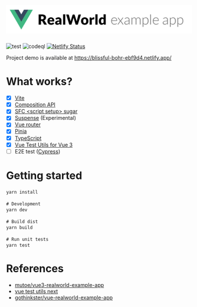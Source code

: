 # ![RealWorld Example App](logo.png)

![test](https://github.com/likui628/vue3-realworld-example-app/actions/workflows/test.yml/badge.svg)
![codeql](https://github.com/likui628/vue3-realworld-example-app/actions/workflows/codeql-analysis.yml/badge.svg)
[![Netlify Status](https://api.netlify.com/api/v1/badges/66701edf-aa53-4fa7-bbb1-81ea5e8ee771/deploy-status)](https://blissful-bohr-ebf9d4.netlify.app/)

Project demo is available at https://blissful-bohr-ebf9d4.netlify.app/

# What works?

- [x] [Vite](https://github.com/vitejs/vite)
- [x] [Composition API](https://composition-api.vuejs.org/)
- [x] [SFC \<script setup> sugar](https://v3.vuejs.org/api/sfc-script-setup.html)
- [x] [Suspense](https://v3.vuejs.org/guide/component-dynamic-async.html#using-with-suspense) (Experimental)
- [x] [Vue router](https://next.router.vuejs.org/)
- [x] [Pinia](https://pinia.vuejs.org/)
- [x] [TypeScript](https://www.typescriptlang.org/)
- [x] [Vue Test Utils for Vue 3](https://next.vue-test-utils.vuejs.org/)
- [ ] E2E test ([Cypress](https://docs.cypress.io))

# Getting started

```shell script
yarn install

# Development
yarn dev

# Build dist
yarn build

# Run unit tests
yarn test
```

# References
- [mutoe/vue3-realworld-example-app](https://github.com/mutoe/vue3-realworld-example-app)
- [vue test utils next](https://next.vue-test-utils.vuejs.org/guide/)
- [gothinkster/vue-realworld-example-app](https://github.com/gothinkster/vue-realworld-example-app)
